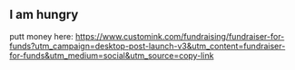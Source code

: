 ## I am hungry

putt money here:  https://www.customink.com/fundraising/fundraiser-for-funds?utm_campaign=desktop-post-launch-v3&utm_content=fundraiser-for-funds&utm_medium=social&utm_source=copy-link 
